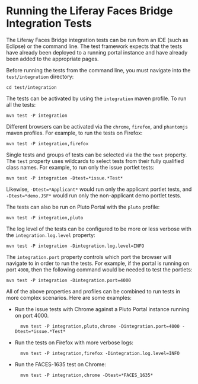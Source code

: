 # Running the Liferay Faces Bridge Integration Tests

The Liferay Faces Bridge integration tests can be run from an IDE (such as Eclipse) or the command line. The test framework expects that the tests have already been deployed to a running portal instance and have already been added to the appropriate pages.

Before running the tests from the command line, you must navigate into the `test/integration` directory:

	cd test/integration

The tests can be activated by using the `integration` maven profile. To run all the tests:

	mvn test -P integration

Different browsers can be activated via the `chrome`, `firefox`, and `phantomjs` maven profiles. For example, to run the tests on Firefox:

	mvn test -P integration,firefox

Single tests and groups of tests can be selected via the the `test` property. The `test` property uses wildcards to select tests from their fully qualified class names. For example, to run only the issue portlet tests:

	mvn test -P integration -Dtest=*issue.*Test*

Likewise, `-Dtest=*Applicant*` would run only the applicant portlet tests, and `-Dtest=*demo.JSF*` would run only the non-applicant demo portlet tests.

The tests can also be run on Pluto Portal with the `pluto` profile:

    mvn test -P integration,pluto

The log level of the tests can be configured to be more or less verbose with the `integration.log.level` property:

    mvn test -P integration -Dintegration.log.level=INFO

The `integration.port` property controls which port the browser will navigate to in order to run the tests. For example, if the portal is running on port `4000`, then the following command would be needed to test the portlets:

    mvn test -P integration -Dintegration.port=4000

All of the above properties and profiles can be combined to run tests in more complex scenarios. Here are some examples:

- Run the issue tests with Chrome against a Pluto Portal instance running on port 4000.
 
		mvn test -P integration,pluto,chrome -Dintegration.port=4000 -Dtest=*issue.*Test*

- Run the tests on Firefox with more verbose logs:

		mvn test -P integration,firefox -Dintegration.log.level=INFO

- Run the FACES-1635 test on Chrome:

		mvn test -P integration,chrome -Dtest=*FACES_1635*
